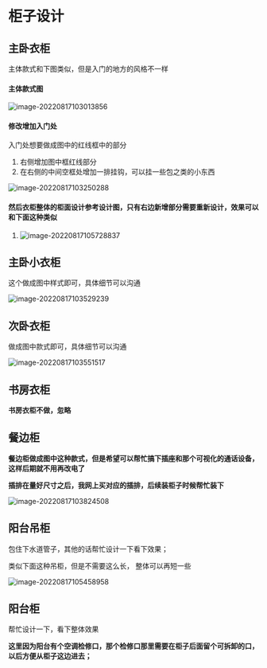 # 柜子设计

## 主卧衣柜

主体款式和下图类似，但是入门的地方的风格不一样

#### 主体款式图

![image-20220817103013856](https://tva1.sinaimg.cn/large/e6c9d24ely1h59k29xxvbj210b0khq6j.jpg)



#### 修改增加入门处

入门处想要做成图中的红线框中的部分

1. 右侧增加图中框红线部分
2. 在右侧的中间空框处增加一排挂钩，可以挂一些包之类的小东西

![image-20220817103250288](https://tva1.sinaimg.cn/large/e6c9d24ely1h59kutsjb0j215w0u077z.jpg)



#### 然后衣柜整体的柜面设计参考设计图，只有右边新增部分需要重新设计，效果可以和下面这种类似

1. ![image-20220817105728837](https://tva1.sinaimg.cn/large/e6c9d24ely1h59kulnpdpj20u01t0jw6.jpg)







## 主卧小衣柜

这个做成图中样式即可，具体细节可以沟通

![image-20220817103529239](https://tva1.sinaimg.cn/large/e6c9d24ely1h59k7ps1bbj20sa0kl76b.jpg)



## 次卧衣柜

做成图中款式即可，具体细节可以沟通

![image-20220817103551517](https://tva1.sinaimg.cn/large/e6c9d24ely1h59k838732j20wl0ka0w6.jpg)





## 书房衣柜

**书房衣柜不做，忽略**





## 餐边柜

**餐边柜做成图中这种款式，但是希望可以帮忙搞下插座和那个可视化的通话设备，这样后期就不用再改电了**

**插排在量好尺寸之后，我网上买对应的插排，后续装柜子时候帮忙装下**

![image-20220817103824508](https://tva1.sinaimg.cn/large/e6c9d24ely1h59kar341cj21hc0u0gs7.jpg)





## 阳台吊柜

包住下水道管子，其他的话帮忙设计一下看下效果；

类似下面这种吊柜，但是不需要这么长， 整体可以再短一些

![image-20220817105458958](https://tva1.sinaimg.cn/large/e6c9d24ely1h59ks2mqy8j20u0140jvf.jpg)



## 阳台柜

帮忙设计一下，看下整体效果

**这里因为阳台有个空调检修口，那个检修口那里需要在柜子后面留个可拆卸的口，以后方便从柜子这边进去；**
